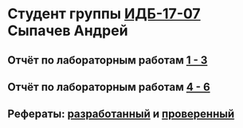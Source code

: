 # Студент группы [ИДБ-17-07](https://github.com/stankin/design-part-1/wiki/list-idb-17-07) Сыпачев Андрей
## Отчёт по лабораторным работам [1 - 3](https://github.com/KomaR1/Stonks/wiki/%D0%9B%D0%B0%D0%B1%D0%BE%D1%80%D0%B0%D1%82%D0%BE%D1%80%D0%BD%D1%8B%D0%B5-%D1%80%D0%B0%D0%B1%D0%BE%D1%82%D1%8B-1_3)
## Отчёт по лабораторным работам [4 - 6](https://github.com/KomaR1/Stonks/wiki/%D0%9B%D0%B0%D0%B1%D0%BE%D1%80%D0%B0%D1%82%D0%BE%D1%80%D0%BD%D1%8B%D0%B5-%D1%80%D0%B0%D0%B1%D0%BE%D1%82%D1%8B-4_6)
## Рефераты: [разработанный](https://github.com/stankin/design-part-1/wiki/exam13-3) и [проверенный](https://github.com/stankin/design-part-1/wiki/exam01-7)

